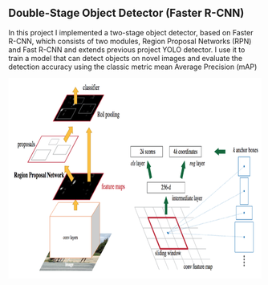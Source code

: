 
## Double-Stage Object Detector (Faster R-CNN)

In this project I implemented a two-stage object detector, based on Faster R-CNN, which consists of two modules, Region Proposal Networks (RPN) and Fast R-CNN and extends previous project YOLO detector. I use it to train a model that can detect objects on novel images and evaluate the detection accuracy using the classic metric mean Average Precision (mAP)

<img src="https://github.com/shushukurov/ML_Portfolio/blob/main/FasterRCNN/FasterRCNN.png" width=600 height=400>
